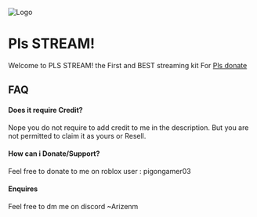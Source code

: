 ![Logo](https://media.discordapp.net/attachments/1228723930273939617/1231234665155657798/New_Project_29.png?ex=663637a3&is=6623c2a3&hm=6cdbbed9f8e08bd195fc070e9ea7282bdafd39c9677c8fe3487b74301fe41934&=&format=webp&quality=lossless&width=388&height=388)


#  Pls STREAM!

Welcome to PLS STREAM! the First and BEST streaming kit
For [Pls donate](https://www.roblox.com/games/8737602449/PLS-DONATE)



## FAQ

#### Does it require Credit?

Nope you do not require to add credit to me in the description. But you are not permitted to claim it as yours or Resell.

#### How can i Donate/Support?

Feel free to donate to me on roblox user : pigongamer03

#### Enquires

Feel free to dm me on discord ~Arizenm
